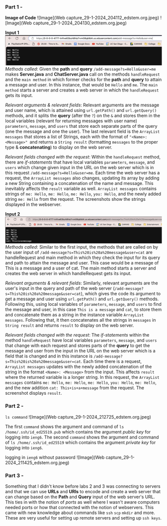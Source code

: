 ### Part 1 - 

**Image of Code**
![Image](Web capture_29-1-2024_204112_edstem.org.jpeg)
![Image](Web capture_29-1-2024_204130_edstem.org.jpeg)

**Input 1**
![Image](screenshot1.jpeg)
_Methods called_: Given the **path** and **query** ```/add-message?s=Hello&user=me``` makes **Server.java** and **ChatServer.java** call on the methods `handleRequest` and the `main method` in which former checks for the **path** and **query** to attain a message and user. In this instance, that would be `Hello` and `me`. The `main method` starts a server and creates a web server in which the `handleRequest` gets its input. 

_Relevant arguments & relevant fields_: Relevant arguments are the message and user name, which is attained using `url.getPath()` and `url.getQuery()` methods, and it splits the **query** (after the `?`) on the `&` and stores them in the local variables (relevant for returning messages with user name) `parameters`, `message`, and `users` that store each separate parts of the query (one the message and one the user). The last relevant field is the `ArrayList messages` that stores a list of Strings, each with the format of `"<Name>: <Message>" `and returns a `String result` (formatting `messages` to the proper type & **concatenating**) to display on the web server.

_Relevant fields changed with the request_: Within the `handleRequest` method, there are _if-statements_ that have local variables `parameters`, `message`, and `users` which change given input in the URL on the web server which is in this request ```/add-message?s=Hello&user=me```. Each time the web server has a request, the `ArrayList messages` also changes, updating its array by adding a new String containing a concatenation of the name and message. This inevitably affects the `result` variable as well. `ArrayList messages` contains strings of `me: Hello`, `me: Hello`, `me: Hello`, `you: Hello`, and the newly added string `me: Hello` from the request. The screenshots show the strings displayed in the webserver.

**Input 2**
![Image](screenshot2.jpeg)
_Methods called_: Similar to the first input, the methods that are called on by the user input of `/add-message?s=This%20is%20a%20message&user=cat` are handleRequest and main method in which they check the input for its query and path to attain the message and user. This case would be a message of This is a message and a user of cat. The main method starts a server and creates the web server in which handleRequest gets its input.

_Relevant arguments & relevant fields_: Similarly, relevant arguments are the user's input in the query and path of the web server (`/add-message?s=This%20is%20a%20message&user=cat`), which gives the code its argument to get a message and user using `url.getPath()` and `url.getQuery()` methods. Following this, using local variables of `parameters`, `message`, and `users` to find the message and user, in this case `This is a message` and `cat`, to store them and concatenate them as a string in the instance variable `ArrayList messages`. Following that, it then concatenates all the strings in `messages` in `String result` and returns `result` to display on the web server.

_Relevant fields changed with the request_: The _if-statements_ within the method `handleRequest` have local variables `parameters`, `message`, and `users` that change with each request and stores parts of the **query** to get the message and user from the input in the URL on the web server which is a field that is changed and in this instance is `/add-message?s=This%20is%20a%20message&user=cat`. Each time there is a request, `ArrayList messages` updates with the newly added concatenation of the string in the format `<Name>: <Message>` from the input. This affects `result` where the returned variable is a longer string. In this request, the `ArrayList messages` contains `me: Hello`, `me: Hello`, `me: Hello`, `you: Hello`, `me: Hello`, and the new addition `cat: This+is+a+message` from the request. The screenshot displays `result`. 

### Part 2 - 
```ls command```
![Image](Web capture_29-1-2024_212725_edstem.org.jpeg)

The first `command` shows the argument and command of `ls /home/.ssh/id_ed25519.pub` which contains the argument _public key_ for logging into `ieng6`.
The second `command` shows the argument and command of `ls /home/.ssh/id_ed25519` which contains the argument _private key_ for logging into `ieng6`.

logging in ```ieng6``` without password
![Image](Web capture_29-1-2024_211425_edstem.org.jpeg)

### Part 3 - 
Something that I didn't know before labs 2 and 3 was connecting to servers and that we can use **URLs** and **URIs** to encode and create a web server that can change based on the **Path** and **Query** input of the web server's URL. 
This ties in with the notion of _ports_ as well where I wasn't aware computers needed ports or how that connected with the notion of webservers. This came with new knowledge about commands like ```ssh``` ```scp``` ```mkdir```
and more. These are very useful for setting up remote servers and setting up ```ssh keys```.
